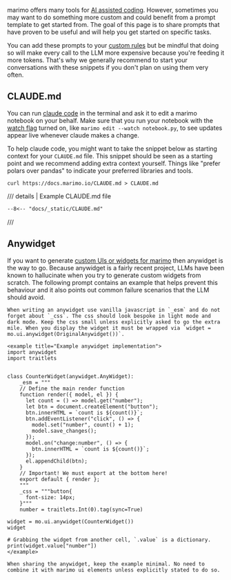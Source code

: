 marimo offers many tools for [AI assisted coding](../editor_features/ai_completion.md). However, sometimes you may want to do something more custom and could benefit from a prompt template to get started from. The goal of this page is to share prompts that have proven to be useful and will help you get started on specific tasks.

You can add these prompts to your [custom rules](../editor_features/ai_completion.md#custom-rules) but be mindful that doing so will make every call to the LLM more expensive because you're feeding it more tokens. That's why we generally recommend to start your conversations with these snippets if you don't plan on using them very often.

## CLAUDE.md

You can run [claude code](https://www.anthropic.com/claude-code) in the terminal and ask it to edit a marimo notebook on your behalf. Make sure that you run your notebook with the [watch flag](../..//api/watch.md) turned on, like `marimo edit --watch notebook.py`, to see updates appear live whenever claude makes a change.

To help claude code, you might want to take the snippet below as starting context for your `CLAUDE.md` file. This snippet should be seen as a starting point and we recommend adding extra context yourself. Things like "prefer polars over pandas" to indicate your preferred libraries and tools.

```console
curl https://docs.marimo.io/CLAUDE.md > CLAUDE.md
```

/// details | Example CLAUDE.md file

```markdown
--8<-- "docs/_static/CLAUDE.md"
```

///

## Anywidget

If you want to generate [custom UIs or widgets for marimo](../../api/inputs/anywidget.md?#building-custom-ui-elements) then anywidget is the way to go. Because anywidget is a fairly recent project, LLMs have been known to hallucinate when you try to generate custom widgets from scratch. The following prompt contains an example that helps prevent this behaviour and it also points out common failure scenarios that the LLM should avoid.

```
When writing an anywidget use vanilla javascript in `_esm` and do not forget about `_css`. The css should look bespoke in light mode and dark mode. Keep the css small unless explicitly asked to go the extra mile. When you display the widget it must be wrapped via `widget = mo.ui.anywidget(OriginalAnywidget())`.

<example title="Example anywidget implementation">
import anywidget
import traitlets


class CounterWidget(anywidget.AnyWidget):
    _esm = """
    // Define the main render function
    function render({ model, el }) {
      let count = () => model.get("number");
      let btn = document.createElement("button");
      btn.innerHTML = `count is ${count()}`;
      btn.addEventListener("click", () => {
        model.set("number", count() + 1);
        model.save_changes();
      });
      model.on("change:number", () => {
        btn.innerHTML = `count is ${count()}`;
      });
      el.appendChild(btn);
    }
    // Important! We must export at the bottom here!
    export default { render };
    """
    _css = """button{
      font-size: 14px;
    }"""
    number = traitlets.Int(0).tag(sync=True)

widget = mo.ui.anywidget(CounterWidget())
widget

# Grabbing the widget from another cell, `.value` is a dictionary.
print(widget.value["number"])
</example>

When sharing the anywidget, keep the example minimal. No need to combine it with marimo ui elements unless explicitly stated to do so.
```
